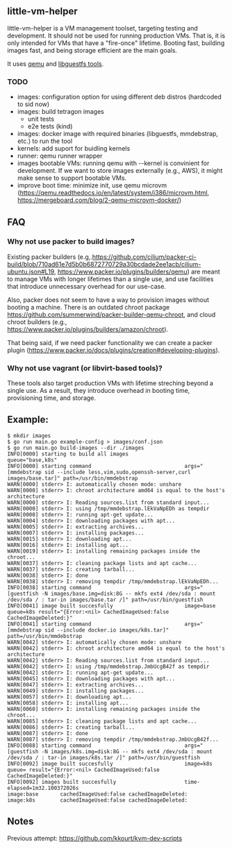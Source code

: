 ##  little-vm-helper

little-vm-helper is a VM management toolset, targeting testing and development. It should
not be used for running production VMs. That is, it is only intended for VMs
that have a "fire-once" lifetime. Booting fast, building images fast, and being
storage efficient are the main goals.

It uses [qemu](https://www.qemu.org/) and [libguestfs tools](https://libguestfs.org/).

### TODO
 * images: configuration option for using different deb distros (hardcoded to sid now)
 * images: build tetragon images
     * unit tests
     * e2e tests (kind)
 * images: docker image with required binaries (libguestfs, mmdebstrap, etc.) to run the tool
 * kernels: add suport for buidling kernels
 * runner: qemu runner wrapper
 * images bootable VMs: running qemu with --kernel is convinient for
   development. If we want to store images externally (e.g., AWS), it might
   make sense to support bootable VMs.
 * improve boot time: minimize init, use qemu microvm
   (https://qemu.readthedocs.io/en/latest/system/i386/microvm.html,
   https://mergeboard.com/blog/2-qemu-microvm-docker/)

## FAQ

### Why not use packer to build images?

Existing packer builders
(e.g,.https://github.com/cilium/packer-ci-build/blob/710ad61e7d5b0b6872770729a30bcdade2ee1acb/cilium-ubuntu.json#L19,
https://www.packer.io/plugins/builders/qemu) are meant to manage VMs with
longer lifetimes than a single use, and use facilities that introduce unnecessary overhead for our use-case.

Also, packer does not seem to have a way to provision images without booting a
machine. There is an outdated chroot package
https://github.com/summerwind/packer-builder-qemu-chroot, and cloud chroot builders
(e.g., https://www.packer.io/plugins/builders/amazon/chroot).

That being said, if we need packer functionality we can create a packer plugin
(https://www.packer.io/docs/plugins/creation#developing-plugins).

### Why not use vagrant (or libvirt-based tools)?

These tools also target production VMs with lifetime streching beyond a single
use. As a result, they introduce overhead in booting time, provisioning time,
and storage.

## Example:


```
$ mkdir images                                    
$ go run main.go example-config > images/conf.json                                                    
$ go run main.go build-images --dir ./images                                                                                                                                             
INFO[0000] starting to build all images                  queue="base,k8s"
INFO[0000] starting command                              args="[mmdebstrap sid --include less,vim,sudo,openssh-server,curl images/base.tar]" path=/usr/bin/mmdebstrap
WARN[0000] stderr> I: automatically chosen mode: unshare 
WARN[0000] stderr> I: chroot architecture amd64 is equal to the host's architecture 
WARN[0000] stderr> I: Reading sources.list from standard input... 
WARN[0000] stderr> I: using /tmp/mmdebstrap.lEkVaNpEDh as tempdir 
WARN[0000] stderr> I: running apt-get update...         
WARN[0004] stderr> I: downloading packages with apt...  
WARN[0005] stderr> I: extracting archives...            
WARN[0007] stderr> I: installing packages...            
WARN[0015] stderr> I: downloading apt...                
WARN[0016] stderr> I: installing apt...                 
WARN[0019] stderr> I: installing remaining packages inside the chroot... 
WARN[0037] stderr> I: cleaning package lists and apt cache... 
WARN[0037] stderr> I: creating tarball...               
WARN[0038] stderr> I: done                              
WARN[0038] stderr> I: removing tempdir /tmp/mmdebstrap.lEkVaNpEDh... 
INFO[0038] starting command                              args="[guestfish -N images/base.img=disk:8G -- mkfs ext4 /dev/sda : mount /dev/sda / : tar-in images/base.tar /]" path=/usr/bin/guestfish
INFO[0041] image built succesfully                       image=base queue=k8s result="{Error:<nil> CachedImageUsed:false CachedImageDeleted:}"
INFO[0041] starting command                              args="[mmdebstrap sid --include docker.io images/k8s.tar]" path=/usr/bin/mmdebstrap
WARN[0042] stderr> I: automatically chosen mode: unshare 
WARN[0042] stderr> I: chroot architecture amd64 is equal to the host's architecture 
WARN[0042] stderr> I: Reading sources.list from standard input... 
WARN[0042] stderr> I: using /tmp/mmdebstrap.JmbUcgB42f as tempdir 
WARN[0042] stderr> I: running apt-get update...         
WARN[0045] stderr> I: downloading packages with apt...  
WARN[0047] stderr> I: extracting archives...            
WARN[0049] stderr> I: installing packages...            
WARN[0057] stderr> I: downloading apt...                
WARN[0058] stderr> I: installing apt...                 
WARN[0060] stderr> I: installing remaining packages inside the chroot... 
WARN[0085] stderr> I: cleaning package lists and apt cache... 
WARN[0086] stderr> I: creating tarball...               
WARN[0087] stderr> I: done                              
WARN[0087] stderr> I: removing tempdir /tmp/mmdebstrap.JmbUcgB42f... 
INFO[0088] starting command                              args="[guestfish -N images/k8s.img=disk:8G -- mkfs ext4 /dev/sda : mount /dev/sda / : tar-in images/k8s.tar /]" path=/usr/bin/guestfish
INFO[0092] image built succesfully                       image=k8s queue= result="{Error:<nil> CachedImageUsed:false CachedImageDeleted:}"
INFO[0092] images built succesfully                      time-elapsed=1m32.100372026s
image:base       cachedImageUsed:false cachedImageDeleted:
image:k8s        cachedImageUsed:false cachedImageDeleted:
```

## Notes

Previous attempt: https://github.com/kkourt/kvm-dev-scripts
